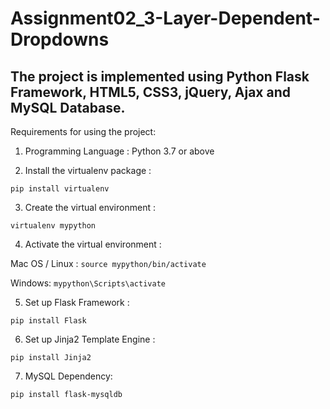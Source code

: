 # Assignment02_3-Layer-Dependent-Dropdowns
## The project is implemented using Python Flask Framework, HTML5, CSS3, jQuery, Ajax and MySQL Database.

Requirements for using the project:

1. Programming Language : Python 3.7 or above

2. Install the virtualenv package :

  ` pip install virtualenv `
  
3. Create the virtual environment :

  `virtualenv mypython`

4. Activate the virtual environment :

Mac OS / Linux : `source mypython/bin/activate`

Windows: `mypython\Scripts\activate`

5. Set up Flask Framework :

  `pip install Flask`

6. Set up Jinja2 Template Engine : 

  `pip install Jinja2`

7. MySQL Dependency:

  `pip install flask-mysqldb`
